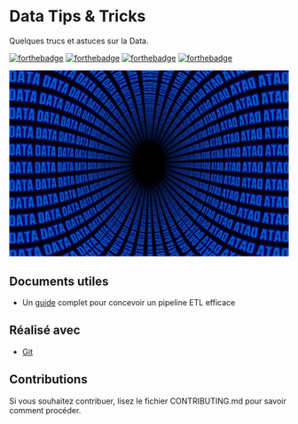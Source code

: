 # Data Tips & Tricks

Quelques trucs et astuces sur la Data.

[![forthebadge](https://forthebadge.com/images/badges/you-didnt-ask-for-this.svg)](http://forthebadge.com) [![forthebadge](https://forthebadge.com/images/badges/contains-technical-debt.svg)](http://forthebadge.com)  [![forthebadge](https://forthebadge.com/images/badges/check-it-out.svg)](http://forthebadge.com)  [![forthebadge](https://forthebadge.com/images/badges/built-with-love.svg)](http://forthebadge.com)

![Data](./images/data-social-preview.png)

## Documents utiles

* Un [guide](./doc/concevoir-pipeline-efficace.md) complet pour concevoir un pipeline ETL efficace

## Réalisé avec

* [Git](https://git-scm.com)

## Contributions

Si vous souhaitez contribuer, lisez le fichier CONTRIBUTING.md pour savoir comment procéder.
